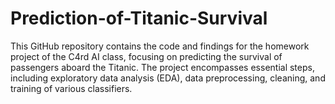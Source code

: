 # Prediction-of-Titanic-Survival

This GitHub repository contains the code and findings for the homework project of the C4rd AI class, focusing on predicting the survival of passengers aboard the Titanic. The project encompasses essential steps, including exploratory data analysis (EDA), data preprocessing, cleaning, and training of various classifiers.
